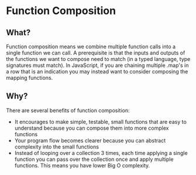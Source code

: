# Function Composition

## What?
Function composition means we combine multiple function calls into a single function we can call. A prerequisite is that the inputs and outputs of the functions we want to compose need to match (in a typed language, type signatures must match). In JavaScript, if you are chaining multiple .map's in a row that is an indication you may instead want to consider composing the mapping functions.

## Why?

There are several benefits of function composition:
- It encourages to make simple, testable, small functions that are easy to understand because you can compose them into more complex functions
- Your program flow becomes clearer because you can abstract complexity into the small functions
- Instead of looping over a collection 3 times, each time applying a single function you can pass over the collection once and apply multiple functions. This means you have lower Big O complexity.